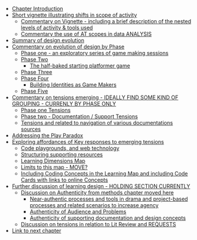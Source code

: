 -   [Chapter Introduction](#chapter-introduction)
-   [Short vignette illustrating shifts in scope of
    activity](#short-vignette-illustrating-shifts-in-scope-of-activity)
    -   [Commentary on Vignette - including a brief description of the
        nested levels of activity & tools
        used](#commentary-on-vignette---including-a-brief-description-of-the-nested-levels-of-activity-tools-used)
    -   [Commentary the use of AT scopes in data
        ANALYSIS](#commentary-the-use-of-at-scopes-in-data-analysis)
-   [Summary of design evolution](#summary-of-design-evolution)
-   [Commentary on evolution of design by
    Phase](#commentary-on-evolution-of-design-by-phase)
    -   [Phase one - an exploratory series of game making
        sessions](#phase-one---an-exploratory-series-of-game-making-sessions)
    -   [Phase Two](#phase-two)
        -   [The half-baked starting platformer
            game](#the-half-baked-starting-platformer-game)
    -   [Phase Three](#phase-three)
    -   [Phase Four](#phase-four)
        -   [Building Identities as Game
            Makers](#building-identities-as-game-makers)
    -   [Phase Five](#phase-five)
-   [Commentary on tensions emerging - IDEALLY FIND SOME KIND OF
    GROUPING - CURRENLY BY PHASE
    ONLY](#commentary-on-tensions-emerging---ideally-find-some-kind-of-grouping---currenly-by-phase-only)
    -   [Phase one Tensions](#phase-one-tensions)
    -   [Phase two - Documentation / Support
        Tensions](#phase-two---documentation-support-tensions)
    -   [Tensions and related to navigation of various documentations
        sources](#tensions-and-related-to-navigation-of-various-documentations-sources)
-   [Addressing the Play Paradox](#addressing-the-play-paradox)
-   [Exploring affordances of Key responses to emerging
    tensions](#exploring-affordances-of-key-responses-to-emerging-tensions)
    -   [Code playgrounds, and web
        technology](#code-playgrounds-and-web-technology)
    -   [Structuring supporting
        resources](#structuring-supporting-resources)
    -   [Learning Dimensions Map](#learning-dimensions-map)
    -   [Limits to this map - MOVE?](#limits-to-this-map---move)
    -   [Including Coding Concepts in the Learning Map and including
        Code Cards with links to online
        Concepts](#including-coding-concepts-in-the-learning-map-and-including-code-cards-with-links-to-online-concepts)
-   [Further discussion of learning design - HOLDING SECTION
    CURRENTLY](#further-discussion-of-learning-design---holding-section-currently)
    -   [Discussion on Authenticity from methods chapter moved
        here](#discussion-on-authenticity-from-methods-chapter-moved-here)
        -   [Near-authentic processes and tools in drama and
            project-based processes and related scenarios to increase
            agency](#near-authentic-processes-and-tools-in-drama-and-project-based-processes-and-related-scenarios-to-increase-agency)
        -   [Authenticity of Audience and
            Problems](#authenticity-of-audience-and-problems)
        -   [Authenticity of supporting documentation and design
            concepts](#authenticity-of-supporting-documentation-and-design-concepts)
    -   [Discussion on tensions in relation to Lit Review and
        REQUESTS](#discussion-on-tensions-in-relation-to-lit-review-and-requests)
-   [Link to next chapter](#link-to-next-chapter)
